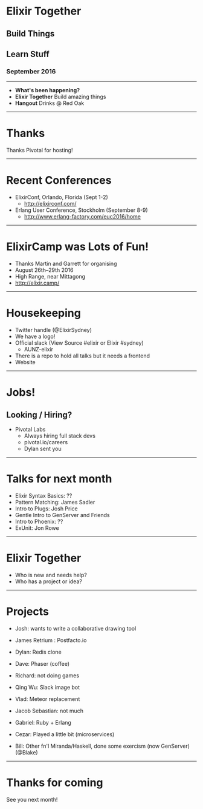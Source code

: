 # Elixir Together
## Build Things
## Learn Stuff
### September 2016

---
* **What's been happening?**
* **Elixir Together** Build amazing things
* **Hangout** Drinks @ Red Oak

---
# Thanks

Thanks Pivotal for hosting!

---
# Recent Conferences

- ElixirConf, Orlando, Florida (Sept 1-2)
  - http://elixirconf.com/
- Erlang User Conference, Stockholm (September 8-9)
  - http://www.erlang-factory.com/euc2016/home

---
# ElixirCamp was Lots of Fun!

- Thanks Martin and Garrett for organising
- August 26th–29th 2016
- High Range, near Mittagong
- http://elixir.camp/

---
# Housekeeping

* Twitter handle (@ElixirSydney)
* We have a logo!
* Official slack (View Source #elixir or Elixir #sydney)
  - AUNZ-elixir
* There is a repo to hold all talks but it needs a frontend
* Website

---
# Jobs!

## Looking / Hiring?

* Pivotal Labs
  - Always hiring full stack devs
  - pivotal.io/careers
  - Dylan sent you

---
# Talks for next month

- Elixir Syntax Basics: ??
- Pattern Matching: James Sadler
- Intro to Plugs: Josh Price
- Gentle Intro to GenServer and Friends
- Intro to Phoenix: ??
- ExUnit: Jon Rowe

---
# Elixir Together

- Who is new and needs help?
- Who has a project or idea?

---
# Projects

- Josh: wants to write a collaborative drawing tool
- James Retrium : Postfacto.io
- Dylan: Redis clone
- Dave: Phaser (coffee)
- Richard: not doing games
- Qing Wu: Slack image bot

- Vlad: Meteor replacement
- Jacob Sebastian: not much
- Gabriel: Ruby + Erlang
- Cezar: Played a little bit (microservices)
- Bill: Other fn'l Miranda/Haskell, done some exercism (now GenServer) (@Blake)


---
# Thanks for coming

See you next month!

